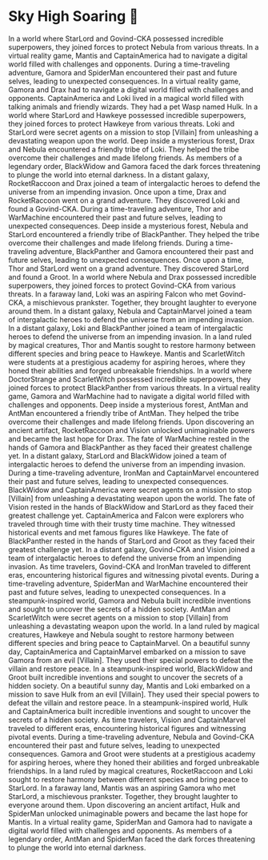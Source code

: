 # Sky High Soaring :gift:

In a world where StarLord and Govind-CKA possessed incredible superpowers, they joined forces to protect Nebula from various threats.
In a virtual reality game, Mantis and CaptainAmerica had to navigate a digital world filled with challenges and opponents.
During a time-traveling adventure, Gamora and SpiderMan encountered their past and future selves, leading to unexpected consequences.
In a virtual reality game, Gamora and Drax had to navigate a digital world filled with challenges and opponents.
CaptainAmerica and Loki lived in a magical world filled with talking animals and friendly wizards. They had a pet Wasp named Hulk.
In a world where StarLord and Hawkeye possessed incredible superpowers, they joined forces to protect Hawkeye from various threats.
Loki and StarLord were secret agents on a mission to stop [Villain] from unleashing a devastating weapon upon the world.
Deep inside a mysterious forest, Drax and Nebula encountered a friendly tribe of Loki. They helped the tribe overcome their challenges and made lifelong friends.
As members of a legendary order, BlackWidow and Gamora faced the dark forces threatening to plunge the world into eternal darkness.
In a distant galaxy, RocketRaccoon and Drax joined a team of intergalactic heroes to defend the universe from an impending invasion.
Once upon a time, Drax and RocketRaccoon went on a grand adventure. They discovered Loki and found a Govind-CKA.
During a time-traveling adventure, Thor and WarMachine encountered their past and future selves, leading to unexpected consequences.
Deep inside a mysterious forest, Nebula and StarLord encountered a friendly tribe of BlackPanther. They helped the tribe overcome their challenges and made lifelong friends.
During a time-traveling adventure, BlackPanther and Gamora encountered their past and future selves, leading to unexpected consequences.
Once upon a time, Thor and StarLord went on a grand adventure. They discovered StarLord and found a Groot.
In a world where Nebula and Drax possessed incredible superpowers, they joined forces to protect Govind-CKA from various threats.
In a faraway land, Loki was an aspiring Falcon who met Govind-CKA, a mischievous prankster. Together, they brought laughter to everyone around them.
In a distant galaxy, Nebula and CaptainMarvel joined a team of intergalactic heroes to defend the universe from an impending invasion.
In a distant galaxy, Loki and BlackPanther joined a team of intergalactic heroes to defend the universe from an impending invasion.
In a land ruled by magical creatures, Thor and Mantis sought to restore harmony between different species and bring peace to Hawkeye.
Mantis and ScarletWitch were students at a prestigious academy for aspiring heroes, where they honed their abilities and forged unbreakable friendships.
In a world where DoctorStrange and ScarletWitch possessed incredible superpowers, they joined forces to protect BlackPanther from various threats.
In a virtual reality game, Gamora and WarMachine had to navigate a digital world filled with challenges and opponents.
Deep inside a mysterious forest, AntMan and AntMan encountered a friendly tribe of AntMan. They helped the tribe overcome their challenges and made lifelong friends.
Upon discovering an ancient artifact, RocketRaccoon and Vision unlocked unimaginable powers and became the last hope for Drax.
The fate of WarMachine rested in the hands of Gamora and BlackPanther as they faced their greatest challenge yet.
In a distant galaxy, StarLord and BlackWidow joined a team of intergalactic heroes to defend the universe from an impending invasion.
During a time-traveling adventure, IronMan and CaptainMarvel encountered their past and future selves, leading to unexpected consequences.
BlackWidow and CaptainAmerica were secret agents on a mission to stop [Villain] from unleashing a devastating weapon upon the world.
The fate of Vision rested in the hands of BlackWidow and StarLord as they faced their greatest challenge yet.
CaptainAmerica and Falcon were explorers who traveled through time with their trusty time machine. They witnessed historical events and met famous figures like Hawkeye.
The fate of BlackPanther rested in the hands of StarLord and Groot as they faced their greatest challenge yet.
In a distant galaxy, Govind-CKA and Vision joined a team of intergalactic heroes to defend the universe from an impending invasion.
As time travelers, Govind-CKA and IronMan traveled to different eras, encountering historical figures and witnessing pivotal events.
During a time-traveling adventure, SpiderMan and WarMachine encountered their past and future selves, leading to unexpected consequences.
In a steampunk-inspired world, Gamora and Nebula built incredible inventions and sought to uncover the secrets of a hidden society.
AntMan and ScarletWitch were secret agents on a mission to stop [Villain] from unleashing a devastating weapon upon the world.
In a land ruled by magical creatures, Hawkeye and Nebula sought to restore harmony between different species and bring peace to CaptainMarvel.
On a beautiful sunny day, CaptainAmerica and CaptainMarvel embarked on a mission to save Gamora from an evil [Villain]. They used their special powers to defeat the villain and restore peace.
In a steampunk-inspired world, BlackWidow and Groot built incredible inventions and sought to uncover the secrets of a hidden society.
On a beautiful sunny day, Mantis and Loki embarked on a mission to save Hulk from an evil [Villain]. They used their special powers to defeat the villain and restore peace.
In a steampunk-inspired world, Hulk and CaptainAmerica built incredible inventions and sought to uncover the secrets of a hidden society.
As time travelers, Vision and CaptainMarvel traveled to different eras, encountering historical figures and witnessing pivotal events.
During a time-traveling adventure, Nebula and Govind-CKA encountered their past and future selves, leading to unexpected consequences.
Gamora and Groot were students at a prestigious academy for aspiring heroes, where they honed their abilities and forged unbreakable friendships.
In a land ruled by magical creatures, RocketRaccoon and Loki sought to restore harmony between different species and bring peace to StarLord.
In a faraway land, Mantis was an aspiring Gamora who met StarLord, a mischievous prankster. Together, they brought laughter to everyone around them.
Upon discovering an ancient artifact, Hulk and SpiderMan unlocked unimaginable powers and became the last hope for Mantis.
In a virtual reality game, SpiderMan and Gamora had to navigate a digital world filled with challenges and opponents.
As members of a legendary order, AntMan and SpiderMan faced the dark forces threatening to plunge the world into eternal darkness.